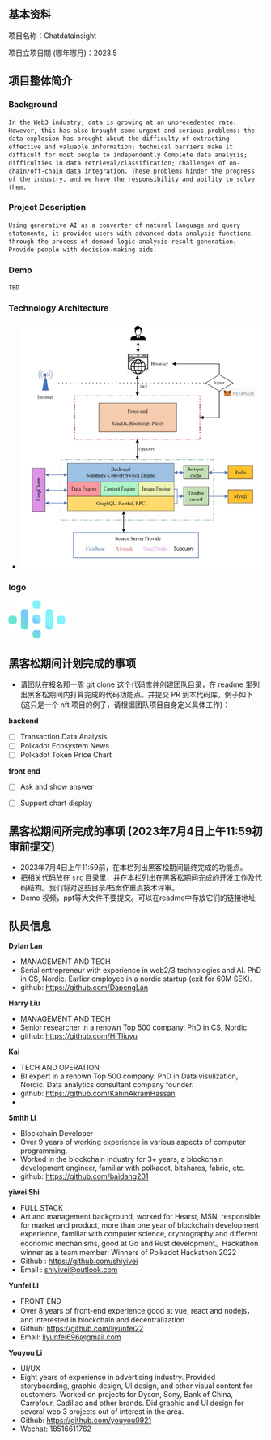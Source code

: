 ## 基本资料

项目名称：Chatdatainsight

项目立项日期 (哪年哪月)：2023.5

## 项目整体简介
### Background
```
In the Web3 industry, data is growing at an unprecedented rate. However, this has also brought some urgent and serious problems: the data explosion has brought about the difficulty of extracting effective and valuable information; technical barriers make it difficult for most people to independently Complete data analysis; difficulties in data retrieval/classification; challenges of on-chain/off-chain data integration. These problems hinder the progress of the industry, and we have the responsibility and ability to solve them.
```

### Project Description
```
Using generative AI as a converter of natural language and query statements, it provides users with advanced data analysis functions through the process of demand-logic-analysis-result generation. Provide people with decision-making aids.
```

### Demo
```
TBD
```

### Technology Architecture
- ![](./docs/architecture.jpg)
  
### logo
![](./docs/logo.png)

## 黑客松期间计划完成的事项

- 请团队在报名那一周 git clone 这个代码库并创建团队目录，在 readme 里列出黑客松期间内打算完成的代码功能点。并提交 PR 到本代码库。例子如下 (这只是一个 nft 项目的例子，请根据团队项目自身定义具体工作)：

**backend**
  - [ ] Transaction Data Analysis
  - [ ] Polkadot Ecosystem News
  - [ ] Polkadot Token Price Chart

**front end**
  - [ ] Ask and show answer
  - [ ] Support chart display


## 黑客松期间所完成的事项 (2023年7月4日上午11:59初审前提交)

- 2023年7月4日上午11:59前，在本栏列出黑客松期间最终完成的功能点。
- 把相关代码放在 `src` 目录里，并在本栏列出在黑客松期间完成的开发工作及代码结构。我们将对这些目录/档案作重点技术评审。
- Demo 视频，ppt等大文件不要提交。可以在readme中存放它们的链接地址

## 队员信息

**Dylan Lan**
- MANAGEMENT AND TECH
- Serial entrepreneur with experience in web2/3 technologies and AI. PhD in CS, Nordic. Earlier employee in a nordic startup (exit for 60M SEK).
- github: https://github.com/DapengLan

**Harry Liu**
- MANAGEMENT AND TECH
- Senior researcher in a renown Top 500 company. PhD in CS, Nordic.
- github: https://github.com/HITliuyu

**Kai**
- TECH AND OPERATION
- BI expert in a renown Top 500 company. PhD in Data visulization, Nordic. Data analytics consultant company founder.
- github: https://github.com/KahinAkramHassan
- 
**Smith Li**
- Blockchain Developer
- Over 9 years of working experience in various aspects of computer programming.
- Worked in the blockchain industry for 3+ years,  a blockchain development engineer, familiar with polkadot, bitshares, fabric, etc.
- github: https://github.com/baidang201

**yiwei Shi**  
- FULL STACK
- Art and management background, worked for Hearst, MSN, responsible for market and product, more than one year of blockchain development experience, familiar with computer science, cryptography and different economic mechanisms, good at Go and Rust development。Hackathon winner as a team member: Winners of Polkadot Hackathon 2022
- Github : https://github.com/shiyivei
- Email : shiyivei@outlook.com

**Yunfei Li**  
- FRONT END
- Over 8 years of front-end experience,good at vue, react and nodejs，and interested in blockchain and decentralization
- Github: https://github.com/liyunfei22
- Email: liyunfei696@gmail.com

**Youyou Li**
- UI/UX
- Eight years of experience in advertising industry. Provided storyboarding, graphic design, UI design, and other visual content for customers. Worked on projects for Dyson, Sony, Bank of China, Carrefour, Cadillac and other brands. Did graphic and UI design for several web 3 projects out of interest in the area. 
- Github: https://github.com/youyou0921
- Wechat: 18516611762


